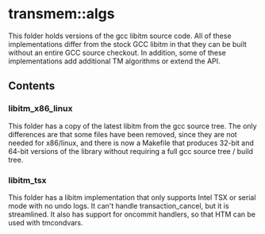 transmem::algs
====

This folder holds versions of the gcc libitm source code.  All of these
implementations differ from the stock GCC libitm in that they can be built
without an entire GCC source checkout.  In addition, some of these
implementations add additional TM algorithms or extend the API.

Contents
-----

### libitm_x86_linux

This folder has a copy of the latest libitm from the gcc source tree.  The
only differences are that some files have been removed, since they are not
needed for x86/linux, and there is now a Makefile that produces 32-bit and
64-bit versions of the library without requiring a full gcc source tree /
build tree.

### libitm_tsx

This folder has a libitm implementation that only supports Intel TSX or
serial mode with no undo logs.  It can't handle transaction_cancel, but it is
streamlined.  It also has support for oncommit handlers, so that HTM can be
used with tmcondvars.
